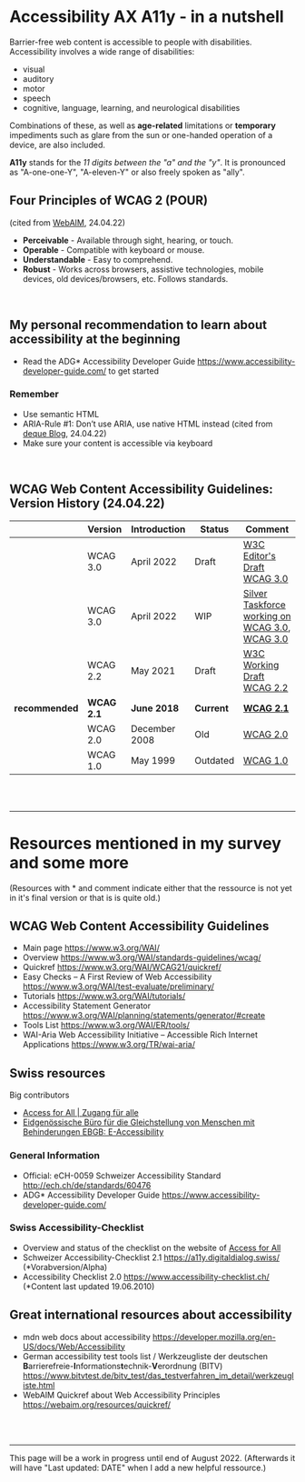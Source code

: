 # Accessibility AX A11y - in a nutshell
Barrier-free web content is accessible to people with disabilities. Accessibility involves a wide range of disabilities:
- visual
- auditory
- motor
- speech
- cognitive, language, learning, and neurological disabilities

Combinations of these, as well as **age-related** limitations or **temporary** impediments such as glare from the sun or one-handed operation of a device, are also included.

**A11y** stands for the *11 digits between the "a" and the "y"*. It is pronounced as "A-one-one-Y", "A-eleven-Y" or also freely spoken as "ally". <br>

## Four Principles of WCAG 2 (POUR)
(cited from [WebAIM](https://webaim.org/resources/quickref/), 24.04.22)
- **Perceivable** - Available through sight, hearing, or touch.
- **Operable** - Compatible with keyboard or mouse.
- **Understandable** - Easy to comprehend.
- **Robust** - Works across browsers, assistive technologies, mobile devices, old devices/browsers, etc. Follows standards.

<br>

## My personal recommendation to learn about accessibility at the beginning
- Read the ADG* Accessibility Developer Guide https://www.accessibility-developer-guide.com/ to get started <br>

### Remember
- Use semantic HTML
- ARIA-Rule #1: Don’t use ARIA, use native HTML instead (cited from [deque Blog](https://www.deque.com/blog/top-5-rules-of-aria/#:~:text=Rule%20%231%3A%20Don't,in%20HTML%2C%20then%20use%20ARIA.), 24.04.22)
- Make sure your content is accessible via keyboard


<br>


## WCAG Web Content Accessibility Guidelines: Version History (24.04.22)


|          | Version      | Introduction          | Status         | Comment        |   
| --------------- | ------------ | ------------- | ------- | ------------------------------------------------------------------------------------------------------------------------------------------------ | 
|                 | WCAG 3.0     | April 2022    | Draft   | [W3C Editor's Draft WCAG 3.0](https://w3c.github.io/silver/guidelines/)                                                                                   |    
|                 | WCAG 3.0     | April 2022    | WIP     | [Silver Taskforce working on WCAG 3.0](https://w3c.github.io/silver/), [WCAG 3.0](https://www.w3.org/WAI/standards-guidelines/wcag/wcag3-intro/) |    
|                 | WCAG 2.2     | May 2021      | Draft   | [W3C Working Draft WCAG 2.2](https://www.w3.org/TR/WCAG22/)                                                                                               |  
| **recommended** | **WCAG 2.1** | **June 2018** | **Current** | **[WCAG 2.1](https://www.w3.org/TR/WCAG21/)**     |
|                 | WCAG 2.0     | December 2008 | Old    |  [WCAG 2.0](https://www.w3.org/TR/WCAG20/)                                                                                                                                                |   
|                 | WCAG 1.0     | May 1999      | Outdated     |  [WCAG 1.0](https://www.w3.org/TR/WAI-WEBCONTENT/) |  


<br><br>
___

# Resources mentioned in my survey and some more

(Resources with * and comment indicate either that the ressource is not yet in it's final version or that is is quite old.)

## WCAG Web Content Accessibility Guidelines 
- Main page https://www.w3.org/WAI/ 
- Overview https://www.w3.org/WAI/standards-guidelines/wcag/ 
- Quickref https://www.w3.org/WAI/WCAG21/quickref/
- Easy Checks – A First Review of Web Accessibility https://www.w3.org/WAI/test-evaluate/preliminary/
- Tutorials https://www.w3.org/WAI/tutorials/
- Accessibility Statement Generator https://www.w3.org/WAI/planning/statements/generator/#create
- Tools List https://www.w3.org/WAI/ER/tools/
- WAI-Aria Web Accessibility Initiative – Accessible Rich Internet Applications https://www.w3.org/TR/wai-aria/

## Swiss resources

Big contributors
- [Access for All | Zugang für alle](https://www.access-for-all.ch/ch/)
- [Eidgenössische Büro für die Gleichstellung von Menschen mit Behinderungen EBGB: E-Accessibility](https://www.edi.admin.ch/edi/de/home/fachstellen/ebgb/themen-der-gleichstellung/e-accessibility-.html)

### General Information
- Official: eCH-0059 Schweizer Accessibility Standard http://ech.ch/de/standards/60476 
- ADG* Accessibility Developer Guide https://www.accessibility-developer-guide.com/ 

### Swiss Accessibility-Checklist
- Overview and status of the checklist on the website of [Access for All](https://www.access-for-all.ch/ch/barrierefreiheit/barrierefreies-webdesign/accessibility-checkliste-2-1.html)
- Schweizer Accessibility-Checklist 2.1 https://a11y.digitaldialog.swiss/ (*Vorabversion/Alpha) 
- Accessibility Checklist 2.0 https://www.accessibility-checklist.ch/ (*Content last updated 19.06.2010) 

## Great international resources about accessibility
- mdn web docs about accessibility https://developer.mozilla.org/en-US/docs/Web/Accessibility 
- German accessibility test tools list / Werkzeugliste der deutschen **B**arrierefreie-**I**nformations**t**echnik-**V**erordnung (BITV) https://www.bitvtest.de/bitv_test/das_testverfahren_im_detail/werkzeugliste.html 
- WebAIM Quickref about Web Accessibility Principles https://webaim.org/resources/quickref/ 


<br><br>
___
This page will be a work in progress until end of August 2022. (Afterwards it will have "Last updated: DATE" when I add a new helpful ressource.)